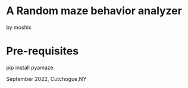 A Random maze behavior analyzer 
===============================
by moshix
 
Pre-requisites
==============  

pip install pyamaze  

September 2022, Cutchogue,NY

